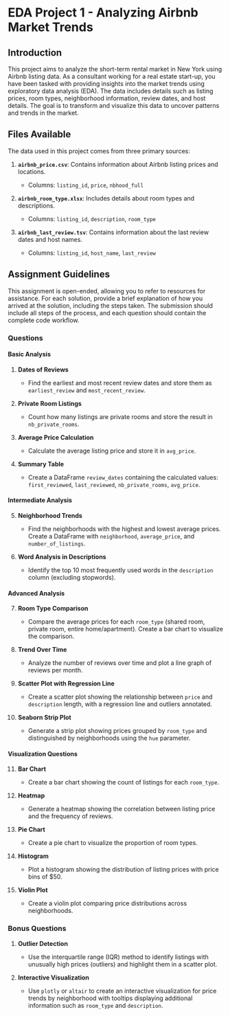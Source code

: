 # **EDA Project 1 - Analyzing Airbnb Market Trends**

## **Introduction**

This project aims to analyze the short-term rental market in New York using Airbnb listing data. As a consultant working for a real estate start-up, you have been tasked with providing insights into the market trends using exploratory data analysis (EDA). The data includes details such as listing prices, room types, neighborhood information, review dates, and host details. The goal is to transform and visualize this data to uncover patterns and trends in the market.

## **Files Available**

The data used in this project comes from three primary sources:

1. **`airbnb_price.csv`**: Contains information about Airbnb listing prices and locations.
   - Columns: `listing_id`, `price`, `nbhood_full`
   
2. **`airbnb_room_type.xlsx`**: Includes details about room types and descriptions.
   - Columns: `listing_id`, `description`, `room_type`
   
3. **`airbnb_last_review.tsv`**: Contains information about the last review dates and host names.
   - Columns: `listing_id`, `host_name`, `last_review`

## **Assignment Guidelines**

This assignment is open-ended, allowing you to refer to resources for assistance. For each solution, provide a brief explanation of how you arrived at the solution, including the steps taken. The submission should include all steps of the process, and each question should contain the complete code workflow.

### **Questions**

#### Basic Analysis
1. **Dates of Reviews**  
   - Find the earliest and most recent review dates and store them as `earliest_review` and `most_recent_review`.

2. **Private Room Listings**  
   - Count how many listings are private rooms and store the result in `nb_private_rooms`.

3. **Average Price Calculation**  
   - Calculate the average listing price and store it in `avg_price`.

4. **Summary Table**  
   - Create a DataFrame `review_dates` containing the calculated values: `first_reviewed`, `last_reviewed`, `nb_private_rooms`, `avg_price`.

#### Intermediate Analysis
5. **Neighborhood Trends**  
   - Find the neighborhoods with the highest and lowest average prices. Create a DataFrame with `neighborhood`, `average_price`, and `number_of_listings`.

6. **Word Analysis in Descriptions**  
   - Identify the top 10 most frequently used words in the `description` column (excluding stopwords).

#### Advanced Analysis
7. **Room Type Comparison**  
   - Compare the average prices for each `room_type` (shared room, private room, entire home/apartment). Create a bar chart to visualize the comparison.

8. **Trend Over Time**  
   - Analyze the number of reviews over time and plot a line graph of reviews per month.

9. **Scatter Plot with Regression Line**  
   - Create a scatter plot showing the relationship between `price` and `description` length, with a regression line and outliers annotated.

10. **Seaborn Strip Plot**  
    - Generate a strip plot showing prices grouped by `room_type` and distinguished by neighborhoods using the `hue` parameter.

#### Visualization Questions
11. **Bar Chart**  
    - Create a bar chart showing the count of listings for each `room_type`.

12. **Heatmap**  
    - Generate a heatmap showing the correlation between listing price and the frequency of reviews.

13. **Pie Chart**  
    - Create a pie chart to visualize the proportion of room types.

14. **Histogram**  
    - Plot a histogram showing the distribution of listing prices with price bins of $50.

15. **Violin Plot**  
    - Create a violin plot comparing price distributions across neighborhoods.

### **Bonus Questions**
1. **Outlier Detection**  
   - Use the interquartile range (IQR) method to identify listings with unusually high prices (outliers) and highlight them in a scatter plot.

2. **Interactive Visualization**  
   - Use `plotly` or `altair` to create an interactive visualization for price trends by neighborhood with tooltips displaying additional information such as `room_type` and `description`.
